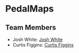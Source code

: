 # PedalMaps

## Team Members

* Josh White: [Josh White](https://github.com/Vulfenstein)
* Curtis Figgins: [Curtis Figgins](https://github.com/cbfiggins)
